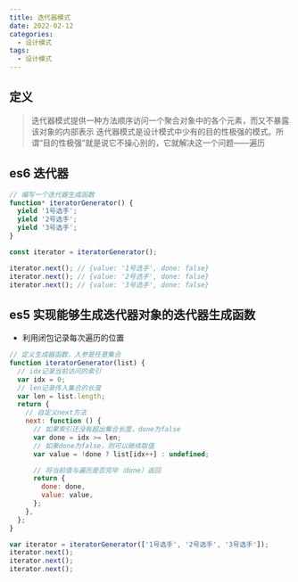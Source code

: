 ```yaml
---
title: 迭代器模式
date: 2022-02-12
categories: 
  - 设计模式
tags: 
  - 设计模式
---
```


## 定义

> 迭代器模式提供一种方法顺序访问一个聚合对象中的各个元素，而又不暴露该对象的内部表示
> 迭代器模式是设计模式中少有的目的性极强的模式。所谓“目的性极强”就是说它不操心别的，它就解决这一个问题——遍历

## es6 迭代器

```js
// 编写一个迭代器生成函数
function* iteratorGenerator() {
  yield '1号选手';
  yield '2号选手';
  yield '3号选手';
}

const iterator = iteratorGenerator();

iterator.next(); // {value: '1号选手', done: false}
iterator.next(); // {value: '2号选手', done: false}
iterator.next(); // {value: '3号选手', done: false}
```

## es5 实现能够生成迭代器对象的迭代器生成函数

- 利用闭包记录每次遍历的位置

```js
// 定义生成器函数，入参是任意集合
function iteratorGenerator(list) {
  // idx记录当前访问的索引
  var idx = 0;
  // len记录传入集合的长度
  var len = list.length;
  return {
    // 自定义next方法
    next: function () {
      // 如果索引还没有超出集合长度，done为false
      var done = idx >= len;
      // 如果done为false，则可以继续取值
      var value = !done ? list[idx++] : undefined;

      // 将当前值与遍历是否完毕（done）返回
      return {
        done: done,
        value: value,
      };
    },
  };
}

var iterator = iteratorGenerator(['1号选手', '2号选手', '3号选手']);
iterator.next();
iterator.next();
iterator.next();
```
